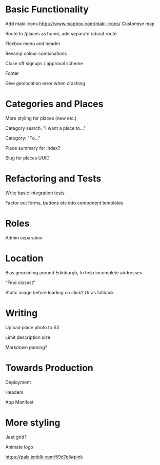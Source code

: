 # Basic Functionality
Add maki icons https://www.mapbox.com/maki-icons/
Customise map

Route to /places as home, add separate /about route

Flexbox menu and header

Revamp colour combinations

Close off signups / approval scheme

Footer

Give geolocation error when crashing

# Categories and Places
More styling for places (new etc.)

Category search. "I want a place to..."

Category: "To..."

Place summary for index?

Slug for places
UUID

# Refactoring and Tests
Write basic integration tests

Factor out forms, buttons etc into component templates

# Roles
Admin separation

# Location
Bias geocoding around Edinburgh, to help incomplete addresses

"Find closest"

Static image before loading on click? Or as fallback

# Writing
Upload place photo to S3

Limit description size

Markdown parsing?

# Towards Production
Deployment

Headers

App Manifest

# More styling
Jeet grid?

Animate logo

https://palx.jxnblk.com/59d7a5#pink

